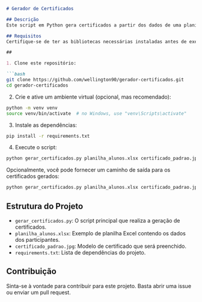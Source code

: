
```markdown
# Gerador de Certificados

## Descrição
Este script em Python gera certificados a partir dos dados de uma planilha Excel e salva as imagens resultantes usando um modelo de certificado.

## Requisitos
Certifique-se de ter as bibliotecas necessárias instaladas antes de executar o script. Você pode instalá-las usando o seguinte comando:

##

1. Clone este repositório:

```bash
git clone https://github.com/wellington90/gerador-certificados.git
cd gerador-certificados
```

2. Crie e ative um ambiente virtual (opcional, mas recomendado):

```bash
python -m venv venv
source venv/bin/activate  # no Windows, use "venv\Scripts\activate"
```

3. Instale as dependências:

```bash
pip install -r requirements.txt
```

4. Execute o script:

```bash
python gerar_certificados.py planilha_alunos.xlsx certificado_padrao.jpg
```

Opcionalmente, você pode fornecer um caminho de saída para os certificados gerados:

```bash
python gerar_certificados.py planilha_alunos.xlsx certificado_padrao.jpg --output ./certificados
```

## Estrutura do Projeto
- `gerar_certificados.py`: O script principal que realiza a geração de certificados.
- `planilha_alunos.xlsx`: Exemplo de planilha Excel contendo os dados dos participantes.
- `certificado_padrao.jpg`: Modelo de certificado que será preenchido.
- `requirements.txt`: Lista de dependências do projeto.

## Contribuição
Sinta-se à vontade para contribuir para este projeto. Basta abrir uma issue ou enviar um pull request.


